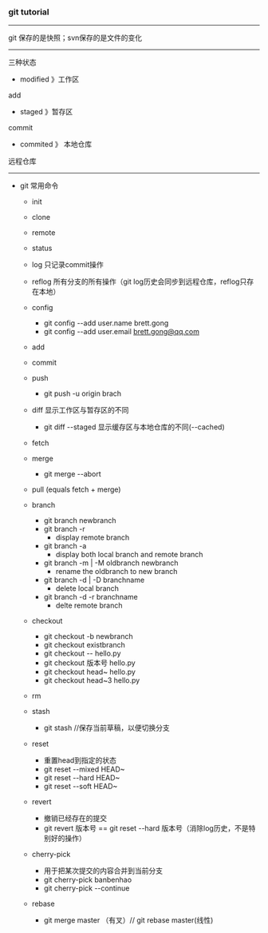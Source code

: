 

### git tutorial

------

git 保存的是快照；svn保存的是文件的变化

-----------
三种状态

+ modified 》工作区

add

+ staged 》暂存区

commit

+ commited 》 本地仓库

远程仓库

-------

+ git 常用命令

	+ init
	+ clone
	+ remote
	+ status

	+ log 只记录commit操作
	+ reflog 所有分支的所有操作（git log历史会同步到远程仓库，reflog只存在本地）

	+ config
		+ git config --add user.name brett.gong
		+ git config --add user.email brett.gong@qq.com

	+ add
	+ commit
	+ push
		+ git push -u origin brach
	+ diff 显示工作区与暂存区的不同
		+ git diff --staged 显示缓存区与本地仓库的不同(--cached)

	+ fetch

	+ merge
		+ git merge --abort
	+ pull (equals fetch + merge)

	+ branch
		+ git branch newbranch
		+ git branch -r
			+ display remote branch
		+ git branch -a
			+ display both local branch and remote branch
		+ git branch -m | -M oldbranch newbranch
			+ rename the oldbranch to new branch
		+ git branch -d | -D branchname
			+ delete local branch
		+ git branch -d -r branchname
		 	+ delte remote branch
	+ checkout
		+ git checkout -b newbranch
		+ git checkout existbranch
		+ git checkout -- hello.py
		+ git checkout 版本号 hello.py
		+ git checkout head~ hello.py
		+ git checkout head~3 hello.py

	+ rm
	+ stash
		+ git stash //保存当前草稿，以便切换分支


	+ reset
		+ 重置head到指定的状态
		+ git reset --mixed HEAD~
		+ git reset --hard HEAD~
		+ git reset --soft HEAD~
	+ revert
		+ 撤销已经存在的提交
		+ git revert 版本号 == git reset --hard 版本号（消除log历史，不是特别好的操作）

	+ cherry-pick
		+ 用于把某次提交的内容合并到当前分支
		+ git cherry-pick banbenhao
		+ git cherry-pick --continue

	+ rebase
		+ git merge master （有叉）// git rebase master(线性)
